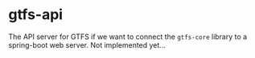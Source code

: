 # gtfs-api


The API server for GTFS if we want to connect the `gtfs-core` library to a spring-boot web server. Not implemented yet...
